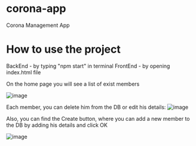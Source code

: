 # corona-app
Corona Management App

# How to use the project
BackEnd - by typing "npm start" in terminal 
FrontEnd - by opening index.html file

On the home page you will see a list of exist members 

![image](https://user-images.githubusercontent.com/83973400/197398319-1c164c74-8ad5-4b61-b6dd-7aa19ace8760.png)

Each member, you can delete him from the DB or 
edit his details:
![image](https://user-images.githubusercontent.com/83973400/197398888-aa6d40d8-d6b4-47d1-863e-7918a51417c8.png)


Also, you can find the Create button, where you can add a new member to the DB by adding his details and click OK

![image](https://user-images.githubusercontent.com/83973400/197398545-3e9be8e0-1075-4e17-a2b7-37a82f9f680b.png)










